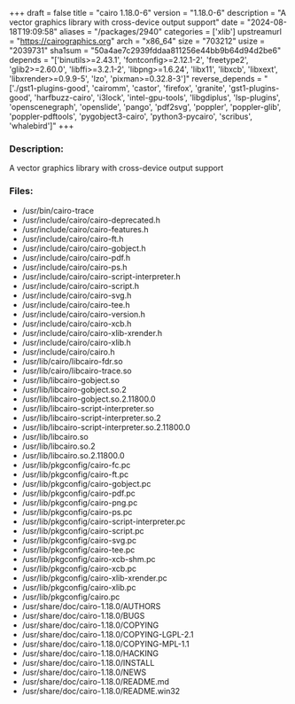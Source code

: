 +++
draft = false
title = "cairo 1.18.0-6"
version = "1.18.0-6"
description = "A vector graphics library with cross-device output support"
date = "2024-08-18T19:09:58"
aliases = "/packages/2940"
categories = ['xlib']
upstreamurl = "https://cairographics.org"
arch = "x86_64"
size = "703212"
usize = "2039731"
sha1sum = "50a4ae7c2939fddaa811256e44bb9b64d94d2be6"
depends = "['binutils>=2.43.1', 'fontconfig>=2.12.1-2', 'freetype2', 'glib2>=2.60.0', 'libffi>=3.2.1-2', 'libpng>=1.6.24', 'libx11', 'libxcb', 'libxext', 'libxrender>=0.9.9-5', 'lzo', 'pixman>=0.32.8-3']"
reverse_depends = "['./gst1-plugins-good', 'cairomm', 'castor', 'firefox', 'granite', 'gst1-plugins-good', 'harfbuzz-cairo', 'i3lock', 'intel-gpu-tools', 'libgdiplus', 'lsp-plugins', 'openscenegraph', 'openslide', 'pango', 'pdf2svg', 'poppler', 'poppler-glib', 'poppler-pdftools', 'pygobject3-cairo', 'python3-pycairo', 'scribus', 'whalebird']"
+++
### Description: 
A vector graphics library with cross-device output support

### Files: 
* /usr/bin/cairo-trace
* /usr/include/cairo/cairo-deprecated.h
* /usr/include/cairo/cairo-features.h
* /usr/include/cairo/cairo-ft.h
* /usr/include/cairo/cairo-gobject.h
* /usr/include/cairo/cairo-pdf.h
* /usr/include/cairo/cairo-ps.h
* /usr/include/cairo/cairo-script-interpreter.h
* /usr/include/cairo/cairo-script.h
* /usr/include/cairo/cairo-svg.h
* /usr/include/cairo/cairo-tee.h
* /usr/include/cairo/cairo-version.h
* /usr/include/cairo/cairo-xcb.h
* /usr/include/cairo/cairo-xlib-xrender.h
* /usr/include/cairo/cairo-xlib.h
* /usr/include/cairo/cairo.h
* /usr/lib/cairo/libcairo-fdr.so
* /usr/lib/cairo/libcairo-trace.so
* /usr/lib/libcairo-gobject.so
* /usr/lib/libcairo-gobject.so.2
* /usr/lib/libcairo-gobject.so.2.11800.0
* /usr/lib/libcairo-script-interpreter.so
* /usr/lib/libcairo-script-interpreter.so.2
* /usr/lib/libcairo-script-interpreter.so.2.11800.0
* /usr/lib/libcairo.so
* /usr/lib/libcairo.so.2
* /usr/lib/libcairo.so.2.11800.0
* /usr/lib/pkgconfig/cairo-fc.pc
* /usr/lib/pkgconfig/cairo-ft.pc
* /usr/lib/pkgconfig/cairo-gobject.pc
* /usr/lib/pkgconfig/cairo-pdf.pc
* /usr/lib/pkgconfig/cairo-png.pc
* /usr/lib/pkgconfig/cairo-ps.pc
* /usr/lib/pkgconfig/cairo-script-interpreter.pc
* /usr/lib/pkgconfig/cairo-script.pc
* /usr/lib/pkgconfig/cairo-svg.pc
* /usr/lib/pkgconfig/cairo-tee.pc
* /usr/lib/pkgconfig/cairo-xcb-shm.pc
* /usr/lib/pkgconfig/cairo-xcb.pc
* /usr/lib/pkgconfig/cairo-xlib-xrender.pc
* /usr/lib/pkgconfig/cairo-xlib.pc
* /usr/lib/pkgconfig/cairo.pc
* /usr/share/doc/cairo-1.18.0/AUTHORS
* /usr/share/doc/cairo-1.18.0/BUGS
* /usr/share/doc/cairo-1.18.0/COPYING
* /usr/share/doc/cairo-1.18.0/COPYING-LGPL-2.1
* /usr/share/doc/cairo-1.18.0/COPYING-MPL-1.1
* /usr/share/doc/cairo-1.18.0/HACKING
* /usr/share/doc/cairo-1.18.0/INSTALL
* /usr/share/doc/cairo-1.18.0/NEWS
* /usr/share/doc/cairo-1.18.0/README.md
* /usr/share/doc/cairo-1.18.0/README.win32
